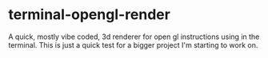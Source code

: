 # terminal-opengl-render
A quick, mostly vibe coded, 3d renderer for open gl instructions using in the terminal. This is just a quick test for a bigger project I'm starting to work on.
